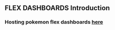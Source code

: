 ## FLEX DASHBOARDS Introduction
### Hosting pokemon flex dashboards [here](http://alexanderpalencia.me/Data-Product/)
